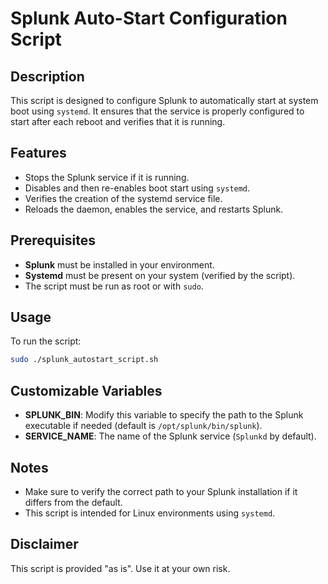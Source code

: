 # Splunk Auto-Start Configuration Script

## Description
This script is designed to configure Splunk to automatically start at system boot using `systemd`. It ensures that the service is properly configured to start after each reboot and verifies that it is running.

## Features
- Stops the Splunk service if it is running.
- Disables and then re-enables boot start using `systemd`.
- Verifies the creation of the systemd service file.
- Reloads the daemon, enables the service, and restarts Splunk.

## Prerequisites
- **Splunk** must be installed in your environment.
- **Systemd** must be present on your system (verified by the script).
- The script must be run as root or with `sudo`.

## Usage
To run the script:

```bash
sudo ./splunk_autostart_script.sh
```

## Customizable Variables
- **SPLUNK_BIN**: Modify this variable to specify the path to the Splunk executable if needed (default is `/opt/splunk/bin/splunk`).
- **SERVICE_NAME**: The name of the Splunk service (`Splunkd` by default).

## Notes
- Make sure to verify the correct path to your Splunk installation if it differs from the default.
- This script is intended for Linux environments using `systemd`.

## Disclaimer
This script is provided "as is". Use it at your own risk.

